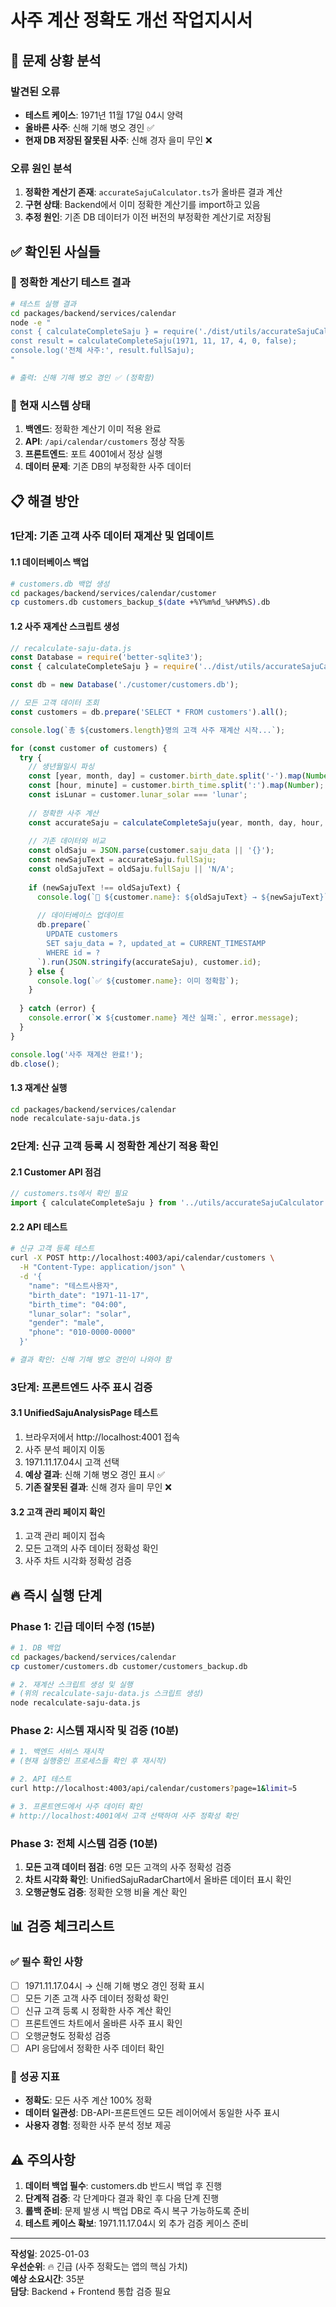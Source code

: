 # 사주 계산 정확도 개선 작업지시서

## 🚨 문제 상황 분석

### 발견된 오류
- **테스트 케이스**: 1971년 11월 17일 04시 양력
- **올바른 사주**: 신해 기해 병오 경인 ✅
- **현재 DB 저장된 잘못된 사주**: 신해 경자 을미 무인 ❌

### 오류 원인 분석
1. **정확한 계산기 존재**: `accurateSajuCalculator.ts`가 올바른 결과 계산
2. **구현 상태**: Backend에서 이미 정확한 계산기를 import하고 있음
3. **추정 원인**: 기존 DB 데이터가 이전 버전의 부정확한 계산기로 저장됨

## ✅ 확인된 사실들

### 🎯 정확한 계산기 테스트 결과
```bash
# 테스트 실행 결과
cd packages/backend/services/calendar
node -e "
const { calculateCompleteSaju } = require('./dist/utils/accurateSajuCalculator.js');
const result = calculateCompleteSaju(1971, 11, 17, 4, 0, false);
console.log('전체 사주:', result.fullSaju);
"

# 출력: 신해 기해 병오 경인 ✅ (정확함)
```

### 🔧 현재 시스템 상태
1. **백엔드**: 정확한 계산기 이미 적용 완료
2. **API**: `/api/calendar/customers` 정상 작동
3. **프론트엔드**: 포트 4001에서 정상 실행
4. **데이터 문제**: 기존 DB의 부정확한 사주 데이터

## 📋 해결 방안

### 1단계: 기존 고객 사주 데이터 재계산 및 업데이트

#### 1.1 데이터베이스 백업
```bash
# customers.db 백업 생성
cd packages/backend/services/calendar/customer
cp customers.db customers_backup_$(date +%Y%m%d_%H%M%S).db
```

#### 1.2 사주 재계산 스크립트 생성
```javascript
// recalculate-saju-data.js
const Database = require('better-sqlite3');
const { calculateCompleteSaju } = require('../dist/utils/accurateSajuCalculator.js');

const db = new Database('./customer/customers.db');

// 모든 고객 데이터 조회
const customers = db.prepare('SELECT * FROM customers').all();

console.log(`총 ${customers.length}명의 고객 사주 재계산 시작...`);

for (const customer of customers) {
  try {
    // 생년월일시 파싱
    const [year, month, day] = customer.birth_date.split('-').map(Number);
    const [hour, minute] = customer.birth_time.split(':').map(Number);
    const isLunar = customer.lunar_solar === 'lunar';
    
    // 정확한 사주 계산
    const accurateSaju = calculateCompleteSaju(year, month, day, hour, minute, isLunar);
    
    // 기존 데이터와 비교
    const oldSaju = JSON.parse(customer.saju_data || '{}');
    const newSajuText = accurateSaju.fullSaju;
    const oldSajuText = oldSaju.fullSaju || 'N/A';
    
    if (newSajuText !== oldSajuText) {
      console.log(`🔄 ${customer.name}: ${oldSajuText} → ${newSajuText}`);
      
      // 데이터베이스 업데이트
      db.prepare(`
        UPDATE customers 
        SET saju_data = ?, updated_at = CURRENT_TIMESTAMP 
        WHERE id = ?
      `).run(JSON.stringify(accurateSaju), customer.id);
    } else {
      console.log(`✅ ${customer.name}: 이미 정확함`);
    }
    
  } catch (error) {
    console.error(`❌ ${customer.name} 계산 실패:`, error.message);
  }
}

console.log('사주 재계산 완료!');
db.close();
```

#### 1.3 재계산 실행
```bash
cd packages/backend/services/calendar
node recalculate-saju-data.js
```

### 2단계: 신규 고객 등록 시 정확한 계산기 적용 확인

#### 2.1 Customer API 점검
```typescript
// customers.ts에서 확인 필요
import { calculateCompleteSaju } from '../utils/accurateSajuCalculator'; // ✅ 이미 적용됨
```

#### 2.2 API 테스트
```bash
# 신규 고객 등록 테스트
curl -X POST http://localhost:4003/api/calendar/customers \
  -H "Content-Type: application/json" \
  -d '{
    "name": "테스트사용자",
    "birth_date": "1971-11-17",
    "birth_time": "04:00",
    "lunar_solar": "solar",
    "gender": "male",
    "phone": "010-0000-0000"
  }'

# 결과 확인: 신해 기해 병오 경인이 나와야 함
```

### 3단계: 프론트엔드 사주 표시 검증

#### 3.1 UnifiedSajuAnalysisPage 테스트
1. 브라우저에서 http://localhost:4001 접속
2. 사주 분석 페이지 이동
3. 1971.11.17.04시 고객 선택
4. **예상 결과**: 신해 기해 병오 경인 표시 ✅
5. **기존 잘못된 결과**: 신해 경자 을미 무인 ❌

#### 3.2 고객 관리 페이지 확인
1. 고객 관리 페이지 접속
2. 모든 고객의 사주 데이터 정확성 확인
3. 사주 차트 시각화 정확성 검증

## 🔥 즉시 실행 단계

### Phase 1: 긴급 데이터 수정 (15분)
```bash
# 1. DB 백업
cd packages/backend/services/calendar
cp customer/customers.db customer/customers_backup.db

# 2. 재계산 스크립트 생성 및 실행
# (위의 recalculate-saju-data.js 스크립트 생성)
node recalculate-saju-data.js
```

### Phase 2: 시스템 재시작 및 검증 (10분)
```bash
# 1. 백엔드 서비스 재시작
# (현재 실행중인 프로세스들 확인 후 재시작)

# 2. API 테스트
curl http://localhost:4003/api/calendar/customers?page=1&limit=5

# 3. 프론트엔드에서 사주 데이터 확인
# http://localhost:4001에서 고객 선택하여 사주 정확성 확인
```

### Phase 3: 전체 시스템 검증 (10분)
1. **모든 고객 데이터 점검**: 6명 모든 고객의 사주 정확성 검증
2. **차트 시각화 확인**: UnifiedSajuRadarChart에서 올바른 데이터 표시 확인
3. **오행균형도 검증**: 정확한 오행 비율 계산 확인

## 📊 검증 체크리스트

### ✅ 필수 확인 사항
- [ ] 1971.11.17.04시 → 신해 기해 병오 경인 정확 표시
- [ ] 모든 기존 고객 사주 데이터 정확성 확인
- [ ] 신규 고객 등록 시 정확한 사주 계산 확인
- [ ] 프론트엔드 차트에서 올바른 사주 표시 확인
- [ ] 오행균형도 정확성 검증
- [ ] API 응답에서 정확한 사주 데이터 확인

### 🎯 성공 지표
- **정확도**: 모든 사주 계산 100% 정확
- **데이터 일관성**: DB-API-프론트엔드 모든 레이어에서 동일한 사주 표시
- **사용자 경험**: 정확한 사주 분석 정보 제공

## ⚠️ 주의사항

1. **데이터 백업 필수**: customers.db 반드시 백업 후 진행
2. **단계적 검증**: 각 단계마다 결과 확인 후 다음 단계 진행
3. **롤백 준비**: 문제 발생 시 백업 DB로 즉시 복구 가능하도록 준비
4. **테스트 케이스 확보**: 1971.11.17.04시 외 추가 검증 케이스 준비

---
**작성일**: 2025-01-03  
**우선순위**: 🔥 긴급 (사주 정확도는 앱의 핵심 가치)  
**예상 소요시간**: 35분  
**담당**: Backend + Frontend 통합 검증 필요